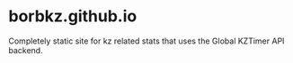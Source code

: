 # borbkz.github.io
Completely static site for kz related stats that uses the Global KZTimer API backend.
